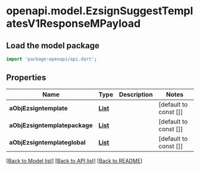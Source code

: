 # openapi.model.EzsignSuggestTemplatesV1ResponseMPayload

## Load the model package
```dart
import 'package:openapi/api.dart';
```

## Properties
Name | Type | Description | Notes
------------ | ------------- | ------------- | -------------
**aObjEzsigntemplate** | [**List<EzsigntemplateResponseCompound>**](EzsigntemplateResponseCompound.md) |  | [default to const []]
**aObjEzsigntemplatepackage** | [**List<EzsigntemplatepackageResponseCompound>**](EzsigntemplatepackageResponseCompound.md) |  | [default to const []]
**aObjEzsigntemplateglobal** | [**List<EzsigntemplateglobalResponseCompound>**](EzsigntemplateglobalResponseCompound.md) |  | [default to const []]

[[Back to Model list]](../README.md#documentation-for-models) [[Back to API list]](../README.md#documentation-for-api-endpoints) [[Back to README]](../README.md)


